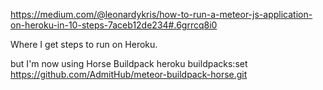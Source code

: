 https://medium.com/@leonardykris/how-to-run-a-meteor-js-application-on-heroku-in-10-steps-7aceb12de234#.6grrcq8i0

Where I get steps to run on Heroku.

but I'm now using Horse Buildpack
heroku buildpacks:set https://github.com/AdmitHub/meteor-buildpack-horse.git
